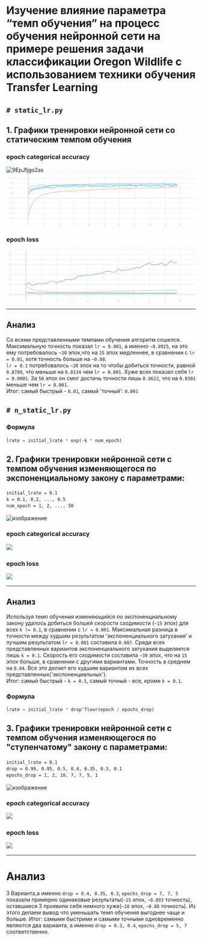# Изучение влияние параметра “темп обучения” на процесс обучения нейронной сети на примере решения задачи классификации Oregon Wildlife с использованием техники обучения Transfer Learning
## ```# static_lr.py```
## 1. Графики тренировки нейронной сети со статическим темпом обучения 

### epoch categorical accuracy
![9EpJfjgo2as](https://user-images.githubusercontent.com/61012068/111904289-302d6000-8a57-11eb-8238-659a7749af1a.jpg)
![](./graphic/static_categorical_accuracy.svg)
### epoch loss
![](./graphic/static_loss.svg)
***
## Анализ
Со всеми представленными темпами обучения алгоритм сошелся. Максимальную точность показал ```lr = 0.001```, а именно ```~0.8925```, на это ему потребовалось ```~30``` эпох,что на ```25``` эпох медленнее, в сравнении с ```lr = 0.01```, хотя точность больше на ```~0.08```. </br> ```lr = 0.1``` потребовалось ```~20``` эпох на то чтобы добиться точности, равной ```0.8789```, что меньше на ```0.0134``` чем ```lr = 0.001```. Хуже всех показал себя ```lr = 0.0001```. За ```50``` эпох он смог достичь точности лишь ```0.8622```, что на ```0.0301``` меньше чем ```lr = 0.001```. </br> Итог: самый быстрый - ```0.01```, cамый 'точный': ```0.001```
## ```# n_static_lr.py```

### Формула
```python
lrate = initial_lrate * exp(-k * num_epoch)
```
## 2. Графики тренировки нейронной сети с темпом обучения изменяющегося по экспоненциальному закону с параметрами: </br>
```initial_lrate = 0.1``` </br> 
```k = 0.1, 0,2, ..., 0.5``` </br> 
```num_epoch = 1, 2, ..., 50``` </br> </br>
![изображение](https://user-images.githubusercontent.com/61012068/111904308-505d1f00-8a57-11eb-92b4-b09483f01d86.png)

### epoch categorical accuracy
![](./graphic/exp_categorical_accuracy.svg)
### epoch loss
![](./graphic/exp_loss.svg)
***
## Анализ
Используя темп обучения изменяющийся по экспоненциальному закону удалось добиться болшей скорости сходимости (```~15``` эпох) для всех ```k != 0.1```, в сравнении с ```lr = 0.001```. Максимальная разница в точности между худшим результатом 'экспоненциального затухания' и лучшим результатом  ```lr = 0.001``` составила ```0.087```. Среди всех представленных вариантов экспоненциального затухания выделяется лишь ```k = 0.1```. Скорость его сходимости составила ```~30``` эпох, что на ```15``` эпох больше, в сравнении с другими вариантами. Точность в среднем на ```0.04```. Все это делает его худшим вариантом их всех представленных('экспоненциальных'). </br> Итог: самый быстрый - ```k = 0.5```, самый точный - все, кроме ```k = 0.1```.
### Формула
```python
lrate = initial_lrate * drop^floor(epoch / epochs_drop) 
```
## 3. Графики тренировки нейронной сети с темпом обучения изменяющегося по "ступенчатому" закону с параметрами: </br>
```initial_lrate = 0.1``` </br> 
```drop = 0.99, 0.95, 0.5, 0.4, 0.35, 0.3, 0.1``` </br> 
```epochs_drop = 1, 2, 10, 7, 7, 5, 1``` </br> </br> 
![изображение](https://user-images.githubusercontent.com/61012068/111904315-59e68700-8a57-11eb-9088-8b8d958053a3.png)

### epoch categorical accuracy
![](./graphic/step_categorical_accuracy.svg)
### epoch loss
![](./graphic/step_loss.svg)
***
# Анализ
3 Варианта,а именно ```drop = 0.4, 0.35, 0.3```, ```epochs_drop = 7, 7, 5``` показали примерно одинаковые результаты(```~15``` эпох, ```~0.893``` точность), оставшиеся 3 проявили себя немного хуже(```~18``` эпох, ```~0.88``` точность). Из этого делаем вывод что уменьшать темп обучения выгоднее чаще и больше. Итог: самыми быстрими и самыми точными одновременно являются два варианта, а именно ```drop = 0.3, 0.4```, ```epochs_drop = 5, 7``` соответственно.
